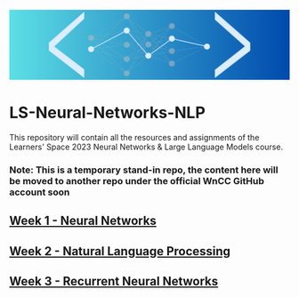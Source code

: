 ![TSS 2023 - Neural Networks and Large Language Models](/misc/banner.png)

# LS-Neural-Networks-NLP

This repository will contain all the resources and assignments of the Learners' Space 2023 Neural Networks &amp; Large Language Models course.

### **Note: This is a temporary stand-in repo, the content here will be moved to another repo under the official WnCC GitHub account soon**

## [Week 1 - Neural Networks](./Week1/)

## [Week 2 - Natural Language Processing](./Week2/)

## [Week 3 - Recurrent Neural Networks](./Week3/)
